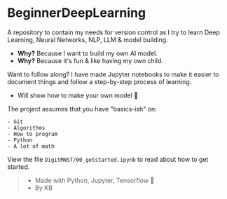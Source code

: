 # BeginnerDeepLearning
A repository to contain my needs for version control as I try to learn Deep Learning, Neural Networks, NLP, LLM &amp; model building.

- **Why?** Because I want to build my own AI model.
- **Why?** Because it's fun &amp; like having my own child.

Want to follow along? I have made Jupyter notebooks to make it easier to document things and follow a step-by-step process of learning.
- Will show how to make your own model 🐣

The project assumes that you have "basics-ish" on:
```
- Git
- Algorithms
- How to program
- Python
- A lot of math
```

View the file `DigitMNST/00_getstarted.ipynb` to read about how to get started.

> - Made with Python, Jupyter, Tensorflow 🦖
> - By KB
